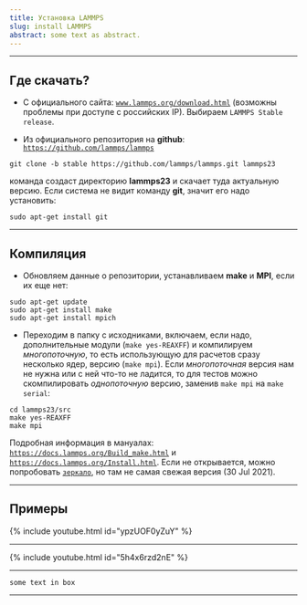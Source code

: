 ```yaml
---
title: Установка LAMMPS
slug: install LAMMPS
abstract: some text as abstract.
---
```

---
## Где скачать?

- C официального сайта: [`www.lammps.org/download.html`](www.lammps.org/download.html) (возможны проблемы при доступе с российских IP). Выбираем `LAMMPS Stable release`.
  

- Из официального репозитория на **github**: [`https://github.com/lammps/lammps`](https://github.com/lammps/lammps)


```liquid
git clone -b stable https://github.com/lammps/lammps.git lammps23
```
команда создаст директорию **lammps23** и скачает туда актуальную версию. Если система не видит команду **git**, значит его надо установить:
```liquid
sudo apt-get install git
```
---

## Компиляция

- Обновляем данные о репозитории, устанавливаем **make** и **MPI**, если их еще нет:

```liquid
sudo apt-get update             
sudo apt-get install make			        
sudo apt-get install mpich   
```


- Переходим в папку с исходниками, включаем, если надо, дополнительные модули (`make yes-REAXFF`) и компилируем *многопоточную*, то есть использующую для расчетов сразу несколько ядер, версию (`make mpi`). Если *многопоточная* версия нам не нужна или с ней что-то не ладится, то для тестов можно скомпилировать *однопоточную* версию, заменив `make mpi` на `make serial`:

```liquid
cd lammps23/src
make yes-REAXFF
make mpi
```

Подробная информация в мануалах: [`https://docs.lammps.org/Build_make.html`](https://docs.lammps.org/Build_make.html) и [`https://docs.lammps.org/Install.html`](https://docs.lammps.org/Install.html). Если не открывается, можно попробовать [`зеркало`](https://guriang.unpad.ac.id/hpc/lammpsdoc/Manual.html), но там не самая свежая версия (30 Jul 2021).


---

## Примеры


{% include youtube.html id="ypzUOF0yZuY" %}

---

{% include youtube.html id="5h4x6rzd2nE" %}



---
```
some text in box
```
---
    
